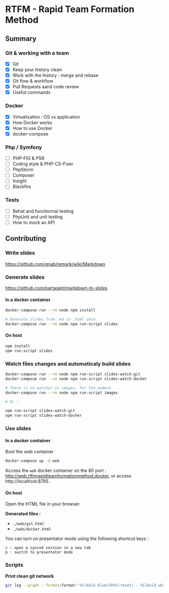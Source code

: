# RTFM - Rapid Team Formation Method

## Summary

### Git & working with a team

* [x] Git
* [x] Keep your history clean
* [x] Work with the history : merge and rebase
* [x] Git flow & workflow
* [x] Pull Requests aand code review
* [x] Useful commands

### Docker

* [x] Virtualization : OS vs application
* [x] How Docker works
* [x] How to use Docker
* [x] docker-compose

### Php / Symfony

* [ ] PHP-FIG & PSR
* [ ] Coding style & PHP-CS-Fixer
* [ ] PhpStorm
* [ ] Composer
* [ ] Insight
* [ ] Blackfire

### Tests

* [ ] Behat and functionnal testing
* [ ] PhpUnit and unit testing
* [ ] How to mock an API

## Contributing

### Write slides

https://github.com/gnab/remark/wiki/Markdown

### Generate slides

https://github.com/partageit/markdown-to-slides

#### In a docker container

```bash
docker-compose run --rm node npm install

# Generate slides from .md to .html once
docker-compose run --rm node npm run-script slides
```

#### On host

```bash
npm install
npm run-script slides
```

### Watch files changes and automaticaly build slides

```bash
docker-compose run --rm node npm run-script slides-watch-git
docker-compose run --rm node npm run-script slides-watch-docker

# There is no watcher on images, for the moment
docker-compose run --rm node npm run-script images

# Or :

npm run-script slides-watch-git
npm run-script slides-watch-docker
```

### Use slides

#### In a docker container

Boot the web container 

```bash
docker-compose up -d web
```

Access the `web` docker container on the 80 port : http://web.rtfmrapidteamformationmethod.docker, or access http://localhost:8765 .

#### On host

Open the HTML file in your browser.

**Generated files :**

* `./web/git.html`
* `./web/docker.html`

You can turn on presentator mode using the following shortcut keys :

```
c : open a synced version in a new tab
p : switch to presentator mode
```

### Scripts

**Print clean git network**

```bash
git log --graph --format=format:'%C(bold blue)%h%C(reset) - %C(bold white)%s%C(reset) %C(bold yellow)%d%C(reset)' --abbrev-commit --all
```
